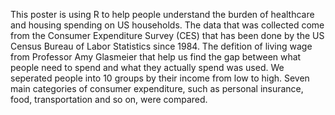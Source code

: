 This poster is using R to help people understand the burden of healthcare and housing spending on US households.
The data that was collected come from the Consumer Expenditure Survey (CES) that has been done by the US Census Bureau of Labor Statistics since 1984. The defition of living wage from Professor Amy Glasmeier that help us find the gap between what people need to spend and what they actually spend was used.
We seperated people into 10 groups by their income from low to high. Seven main categories of consumer expenditure, such as personal insurance, food, transportation and so on, were compared. 
